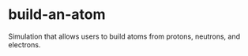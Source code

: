 build-an-atom
=============

Simulation that allows users to build atoms from protons, neutrons, and electrons.
